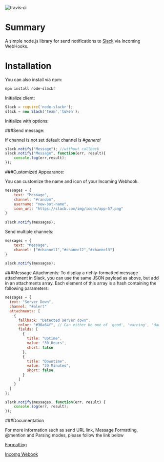 ![travis-ci](https://travis-ci.org/chenka/node-slackr.svg)

Summary
=======
A simple node.js library for send notifications to [Slack](https://slack.com/) via Incoming WebHooks.


Installation
=======
You can also install via npm:
```sh
npm install node-slackr
```

Initialize client:

```js
Slack = require('node-slackr');
slack = new Slack('team','token');
```

Initialize with options:

###Send message:

If channel is not set default channel is *#general*
```js
slack.notify("Message"); //without callback
slack.notify("Message", function(err, result){
    console.log(err,result);
});

```

###Customized Appearance:

You can customize the name and icon of your Incoming Webhook.

```js
messages = {
    text: "Message",
    channel: "#random",
    username: "new-bot-name",
    icon_url: "https://slack.com/img/icons/app-57.png"
}
    
slack.notify(messages);
```

Send multiple channels:
```js
messages = {
    text: "Message",
    channel: ["#channel1","#channel2","#channel3"]
}
    
slack.notify(messages);
```


###Message Attachments:
To display a richly-formatted message attachment in Slack, you can use the same JSON payload as above, but add in an attachments array. Each element of this array is a hash containing the following parameters:

```js
messages = {
  text: "Server Down",
  channel: "#alert"
  attachments: [
    {
      fallback: "Detected server down",
      color: "#36a64f", // Can either be one of 'good', 'warning', 'danger'
      fields: [
        {
          title: "Uptime",
          value: "30 Hours",
          short: false 
        },
        {
          title: "Downtime",
          value: "20 Minutes",
          short: false 
        }
      ]
    }
  ]
};

slack.notify(messages, function(err, result) {
    console.log(err, result);
});

```

###Documentation

For more information such as send URL link, Message Formatting, @mention and Parsing modes,  please follow the link below

[Formatting](https://api.slack.com/docs/formatting)

[Incomg Webook](https://my.slack.com/services/new/incoming-webhook)


